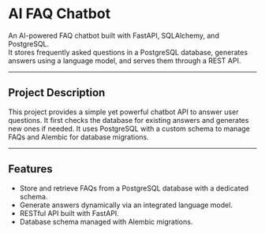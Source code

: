 # AI FAQ Chatbot

An AI-powered FAQ chatbot built with FastAPI, SQLAlchemy, and PostgreSQL.  
It stores frequently asked questions in a PostgreSQL database, generates answers using a language model, and serves them through a REST API.

---

## Project Description

This project provides a simple yet powerful chatbot API to answer user questions. It first checks the database for existing answers and generates new ones if needed. It uses PostgreSQL with a custom schema to manage FAQs and Alembic for database migrations.

---

## Features

- Store and retrieve FAQs from a PostgreSQL database with a dedicated schema.
- Generate answers dynamically via an integrated language model.
- RESTful API built with FastAPI.
- Database schema managed with Alembic migrations.



